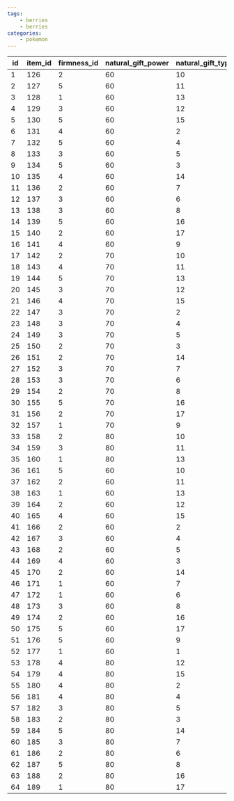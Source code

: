 ```yaml
---
tags:
    - berries
    - berries
categories:
    - pokemon
---
```


| id | item_id | firmness_id | natural_gift_power | natural_gift_type_id | size | max_harvest | growth_time | soil_dryness | smoothness |
|----|---------|-------------|--------------------|----------------------|------|-------------|-------------|--------------|------------|
| 1  | 126     | 2           | 60                 | 10                   | 20   | 5           | 3           | 15           | 25         |
| 2  | 127     | 5           | 60                 | 11                   | 80   | 5           | 3           | 15           | 25         |
| 3  | 128     | 1           | 60                 | 13                   | 40   | 5           | 3           | 15           | 25         |
| 4  | 129     | 3           | 60                 | 12                   | 32   | 5           | 3           | 15           | 25         |
| 5  | 130     | 5           | 60                 | 15                   | 50   | 5           | 3           | 15           | 25         |
| 6  | 131     | 4           | 60                 | 2                    | 28   | 5           | 4           | 15           | 20         |
| 7  | 132     | 5           | 60                 | 4                    | 35   | 5           | 4           | 15           | 20         |
| 8  | 133     | 3           | 60                 | 5                    | 47   | 5           | 4           | 15           | 20         |
| 9  | 134     | 5           | 60                 | 3                    | 34   | 5           | 12          | 8            | 20         |
| 10 | 135     | 4           | 60                 | 14                   | 95   | 5           | 8           | 7            | 20         |
| 11 | 136     | 2           | 60                 | 7                    | 100  | 5           | 5           | 10           | 25         |
| 12 | 137     | 3           | 60                 | 6                    | 115  | 5           | 5           | 10           | 25         |
| 13 | 138     | 3           | 60                 | 8                    | 126  | 5           | 5           | 10           | 25         |
| 14 | 139     | 5           | 60                 | 16                   | 64   | 5           | 5           | 10           | 25         |
| 15 | 140     | 2           | 60                 | 17                   | 223  | 5           | 5           | 10           | 25         |
| 16 | 141     | 4           | 60                 | 9                    | 120  | 10          | 2           | 35           | 20         |
| 17 | 142     | 2           | 70                 | 10                   | 108  | 10          | 2           | 35           | 20         |
| 18 | 143     | 4           | 70                 | 11                   | 77   | 10          | 2           | 35           | 20         |
| 19 | 144     | 5           | 70                 | 13                   | 74   | 10          | 2           | 35           | 20         |
| 20 | 145     | 3           | 70                 | 12                   | 80   | 10          | 2           | 35           | 20         |
| 21 | 146     | 4           | 70                 | 15                   | 135  | 5           | 8           | 8            | 20         |
| 22 | 147     | 3           | 70                 | 2                    | 150  | 5           | 8           | 8            | 20         |
| 23 | 148     | 3           | 70                 | 4                    | 110  | 5           | 8           | 8            | 20         |
| 24 | 149     | 3           | 70                 | 5                    | 162  | 5           | 8           | 8            | 20         |
| 25 | 150     | 2           | 70                 | 3                    | 149  | 5           | 8           | 8            | 20         |
| 26 | 151     | 2           | 70                 | 14                   | 200  | 5           | 8           | 8            | 30         |
| 27 | 152     | 3           | 70                 | 7                    | 75   | 10          | 6           | 10           | 30         |
| 28 | 153     | 3           | 70                 | 6                    | 140  | 10          | 6           | 10           | 30         |
| 29 | 154     | 2           | 70                 | 8                    | 226  | 10          | 6           | 10           | 30         |
| 30 | 155     | 5           | 70                 | 16                   | 285  | 10          | 6           | 10           | 30         |
| 31 | 156     | 2           | 70                 | 17                   | 133  | 15          | 15          | 8            | 35         |
| 32 | 157     | 1           | 70                 | 9                    | 244  | 15          | 15          | 8            | 35         |
| 33 | 158     | 2           | 80                 | 10                   | 250  | 15          | 15          | 8            | 35         |
| 34 | 159     | 3           | 80                 | 11                   | 280  | 15          | 15          | 8            | 35         |
| 35 | 160     | 1           | 80                 | 13                   | 300  | 15          | 15          | 8            | 35         |
| 36 | 161     | 5           | 60                 | 10                   | 90   | 5           | 18          | 6            | 30         |
| 37 | 162     | 2           | 60                 | 11                   | 33   | 5           | 18          | 6            | 30         |
| 38 | 163     | 1           | 60                 | 13                   | 250  | 5           | 18          | 6            | 30         |
| 39 | 164     | 2           | 60                 | 12                   | 156  | 5           | 18          | 6            | 30         |
| 40 | 165     | 4           | 60                 | 15                   | 135  | 5           | 18          | 6            | 30         |
| 41 | 166     | 2           | 60                 | 2                    | 77   | 5           | 18          | 6            | 30         |
| 42 | 167     | 3           | 60                 | 4                    | 90   | 5           | 18          | 6            | 30         |
| 43 | 168     | 2           | 60                 | 5                    | 42   | 5           | 18          | 6            | 30         |
| 44 | 169     | 4           | 60                 | 3                    | 278  | 5           | 18          | 6            | 30         |
| 45 | 170     | 2           | 60                 | 14                   | 252  | 5           | 18          | 6            | 30         |
| 46 | 171     | 1           | 60                 | 7                    | 42   | 5           | 18          | 6            | 35         |
| 47 | 172     | 1           | 60                 | 6                    | 28   | 5           | 18          | 6            | 35         |
| 48 | 173     | 3           | 60                 | 8                    | 144  | 5           | 18          | 6            | 35         |
| 49 | 174     | 2           | 60                 | 16                   | 23   | 5           | 18          | 6            | 35         |
| 50 | 175     | 5           | 60                 | 17                   | 39   | 5           | 18          | 6            | 35         |
| 51 | 176     | 5           | 60                 | 9                    | 265  | 5           | 18          | 6            | 35         |
| 52 | 177     | 1           | 60                 | 1                    | 34   | 5           | 18          | 6            | 35         |
| 53 | 178     | 4           | 80                 | 12                   | 111  | 5           | 24          | 4            | 40         |
| 54 | 179     | 4           | 80                 | 15                   | 33   | 5           | 24          | 4            | 40         |
| 55 | 180     | 4           | 80                 | 2                    | 95   | 5           | 24          | 4            | 40         |
| 56 | 181     | 4           | 80                 | 4                    | 237  | 5           | 24          | 4            | 40         |
| 57 | 182     | 3           | 80                 | 5                    | 75   | 5           | 24          | 4            | 40         |
| 58 | 183     | 2           | 80                 | 3                    | 97   | 5           | 24          | 4            | 50         |
| 59 | 184     | 5           | 80                 | 14                   | 153  | 5           | 24          | 4            | 50         |
| 60 | 185     | 3           | 80                 | 7                    | 155  | 5           | 24          | 7            | 60         |
| 61 | 186     | 2           | 80                 | 6                    | 41   | 5           | 24          | 7            | 60         |
| 62 | 187     | 5           | 80                 | 8                    | 267  | 5           | 24          | 7            | 60         |
| 63 | 188     | 2           | 80                 | 16                   | 33   | 5           | 24          | 7            | 60         |
| 64 | 189     | 1           | 80                 | 17                   | 52   | 5           | 24          | 7            | 60         |
